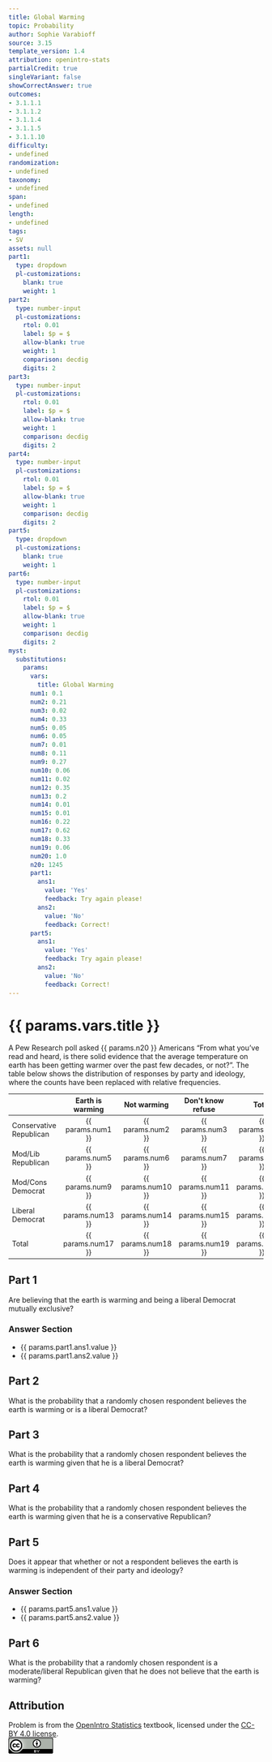 ```yaml
---
title: Global Warming
topic: Probability
author: Sophie Varabioff
source: 3.15
template_version: 1.4
attribution: openintro-stats
partialCredit: true
singleVariant: false
showCorrectAnswer: true
outcomes:
- 3.1.1.1
- 3.1.1.2
- 3.1.1.4
- 3.1.1.5
- 3.1.1.10
difficulty:
- undefined
randomization:
- undefined
taxonomy:
- undefined
span:
- undefined
length:
- undefined
tags:
- SV
assets: null
part1:
  type: dropdown
  pl-customizations:
    blank: true
    weight: 1
part2:
  type: number-input
  pl-customizations:
    rtol: 0.01
    label: $p = $
    allow-blank: true
    weight: 1
    comparison: decdig
    digits: 2
part3:
  type: number-input
  pl-customizations:
    rtol: 0.01
    label: $p = $
    allow-blank: true
    weight: 1
    comparison: decdig
    digits: 2
part4:
  type: number-input
  pl-customizations:
    rtol: 0.01
    label: $p = $
    allow-blank: true
    weight: 1
    comparison: decdig
    digits: 2
part5:
  type: dropdown
  pl-customizations:
    blank: true
    weight: 1
part6:
  type: number-input
  pl-customizations:
    rtol: 0.01
    label: $p = $
    allow-blank: true
    weight: 1
    comparison: decdig
    digits: 2
myst:
  substitutions:
    params:
      vars:
        title: Global Warming
      num1: 0.1
      num2: 0.21
      num3: 0.02
      num4: 0.33
      num5: 0.05
      num6: 0.05
      num7: 0.01
      num8: 0.11
      num9: 0.27
      num10: 0.06
      num11: 0.02
      num12: 0.35
      num13: 0.2
      num14: 0.01
      num15: 0.01
      num16: 0.22
      num17: 0.62
      num18: 0.33
      num19: 0.06
      num20: 1.0
      n20: 1245
      part1:
        ans1:
          value: 'Yes'
          feedback: Try again please!
        ans2:
          value: 'No'
          feedback: Correct!
      part5:
        ans1:
          value: 'Yes'
          feedback: Try again please!
        ans2:
          value: 'No'
          feedback: Correct!
---
```

# {{ params.vars.title }}
A Pew Research poll asked {{ params.n20 }} Americans “From what you’ve read and heard, is there solid evidence that the average temperature on earth has been getting warmer over the past few decades, or not?”.
The table below shows the distribution of responses by party and ideology, where the counts have been replaced with relative frequencies.

<!-- |                         | Earth is warming | Not warming | Don't know refuse | Total |
|-------------------------|------------------|-------------|-------------------|-------|
| Conservative Republican | 0.11             | 0.20        | 0.02              | 0.33  |
| Mod/Lib Republican      | 0.06             | 0.06        | 0.01              | 0.13  |
| Mod/Cons Democrat       | 0.25             | 0.07        | 0.02              | 0.34  |
| Liberal Democrat        | 0.18             | 0.01        | 0.01              | 0.20  |
| Total                   | 0.60             | 0.34        | 0.06              | 1.00  | -->

|                         | Earth is warming | Not warming | Don't know refuse | Total |
|-------------------------|:----------------:|:-----------:|:-----------------:|:------:|
| Conservative Republican | {{ params.num1 }} | {{ params.num2 }} | {{ params.num3 }} | {{ params.num4 }} |
| Mod/Lib Republican      | {{ params.num5 }} | {{ params.num6 }} | {{ params.num7 }} | {{ params.num8 }} |
| Mod/Cons Democrat       | {{ params.num9 }} | {{ params.num10 }} | {{ params.num11 }} | {{ params.num12 }} |
| Liberal Democrat        | {{ params.num13 }} | {{ params.num14 }} | {{ params.num15 }} | {{ params.num16 }} |
| Total                   | {{ params.num17 }} | {{ params.num18 }} | {{ params.num19 }} | {{ params.num20 }} |

## Part 1

Are believing that the earth is warming and being a liberal Democrat mutually exclusive?

### Answer Section

- {{ params.part1.ans1.value }}
- {{ params.part1.ans2.value }}

## Part 2

What is the probability that a randomly chosen respondent believes the earth is warming or is a liberal Democrat?

## Part 3

What is the probability that a randomly chosen respondent believes the earth is warming given that he is a liberal Democrat?

## Part 4

What is the probability that a randomly chosen respondent believes the earth is warming given that he is a conservative Republican?

## Part 5

Does it appear that whether or not a respondent believes the earth is warming is independent of their party and ideology?

### Answer Section

- {{ params.part5.ans1.value }}
- {{ params.part5.ans2.value }}

## Part 6

What is the probability that a randomly chosen respondent is a moderate/liberal Republican given that he does not believe that the earth is warming?

## Attribution

Problem is from the [OpenIntro Statistics](https://openintro.org/book/os/) textbook, licensed under the [CC-BY 4.0 license](https://creativecommons.org/licenses/by/4.0/).<br>![Image representing the Creative Commons 4.0 BY license.](https://raw.githubusercontent.com/firasm/bits/master/by.png)